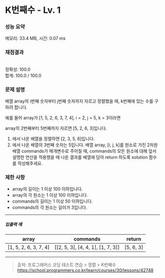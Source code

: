 # K번째수 - Lv. 1

### 성능 요약

메모리: 33.4 MB, 시간: 0.07 ms

### 채점결과

<br/>정확성: 100.0<br/>합계: 100.0 / 100.0

### 문제 설명

배열 array의 i번째 숫자부터 j번째 숫자까지 자르고 정렬했을 때, k번째에 있는 수를 구하려 합니다.

예를 들어 array가 [1, 5, 2, 6, 3, 7, 4], i = 2, j = 5, k = 3이라면

array의 2번째부터 5번째까지 자르면 [5, 2, 6, 3]입니다.
1. 에서 나온 배열을 정렬하면 [2, 3, 5, 6]입니다.
2. 에서 나온 배열의 3번째 숫자는 5입니다.
배열 array, [i, j, k]를 원소로 가진 2차원 배열 commands가 매개변수로 주어질 때, commands의 모든 원소에 대해 앞서 설명한 연산을 적용했을 때 나온 결과를 배열에 담아 return 하도록 solution 함수를 작성해주세요.

### 제한 사항

+ array의 길이는 1 이상 100 이하입니다.
+ array의 각 원소는 1 이상 100 이하입니다.
+ commands의 길이는 1 이상 50 이하입니다.
+ commands의 각 원소는 길이가 3입니다.

<hr>

<h5>입출력 예</h5>

|   array	|   commands   |  return    |
|   --  |   --  |   --  |
|   [1, 5, 2, 6, 3, 7, 4]	|	[[2, 5, 3], [4, 4, 1], [1, 7, 3]]   |  [5, 6, 3]    |
	
<hr>

> 출처: 프로그래머스 코딩 테스트 연습 > 정렬 > K번째수 https://school.programmers.co.kr/learn/courses/30/lessons/42748

